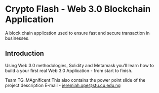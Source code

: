 # Crypto Flash - Web 3.0 Blockchain Application
A block chain application used to ensure fast and secure transaction in businesses.
## Introduction
Using Web 3.0 methodologies, Solidity and Metamask you'll learn how to build a your first real Web 3.0 Application - from start to finish.

Team TG_MAgnificent
This also contains the power point slide of the project description
E-mail - jeremiah.ope@stu.cu.edu.ng
